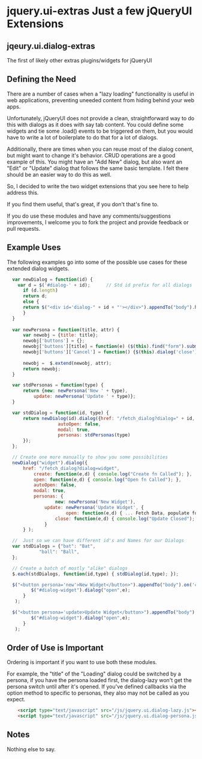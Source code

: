 jquery.ui-extras Just a few jQueryUI Extensions
===========================================================

jqeury.ui.dialog-extras
----------------------------------------

The first of likely other extras plugins/widgets for jQueryUI

Defining the Need
----------------------------------------

There are a number of cases when a "lazy loading" functionality is
useful in web applications, preventing uneeded content from hiding
behind your web apps.

Unfortunately, jQueryUI does not provide a clean, straightforward way
to do this with dialogs as it does with say tab content. You could define 
some widgets and tie some .load() events to be triggered on them, but you 
would have to write a lot of boilerplate to do that for a lot of dialogs.

Additionally, there are times when you can reuse most of the dialog
conent, but might want to change it's behavior.  CRUD operations are a
good example of this.  You might have an "Add New" dialog, but also
want an "Edit" or "Update" dialog that follows the same basic
template.  I felt there should be an easier way to do this as well.

So, I decided to write the two widget extensions that you see here to help address this.

If you find them useful, that's great, if you don't that's fine to.

If you do use these modules and have any comments/suggestions
improvements, I welcome you to fork the project and provide feedback or pull
requests.

Example Uses
------------

The following examples go into some of the possible use cases for these extended dialog 
widgets.

```js
  var newDialog = function(id) { 
    var d = $('#dialog-' + id);      // Std id prefix for all dialogs
      if (d.length) 
	  return d;
      else {
	  return $("<div id='dialog-" + id + "'></div>").appendTo("body").hide();
      }
  }
  
  var newPersona = function(title, attr) {
      var newobj = {title: title};
      newobj['buttons'] = {};
      newobj['buttons'][title] = function(e) ($(this).find("form").submit());
      newobj['buttons']['Cancel'] = function() {$(this).dialog('close');};
      
      newobj =  $.extend(newobj, attr);
      return newobj;
  }

  var stdPersonas = function(type) {
      return {new: newPersona('New ' + type),
	      update: newPersona('Update ' + type)};
  }

  var stdDialog = function(id, type) { 
      return newDialog(id).dialog({href: "/fetch_dialog?dialog=" + id,
				   autoOpen: false,
				   modal: true,
				   personas: stdPersonas(type)
      });
  };

  // Create one more manually to show you some possibilities
  newDialog("widget").dialog({
	  href: "/fetch_dialog?dialog=widget", 
	      create: function(e,d) { console.log("Create fn Called"); },
	      open: function(e,d) { console.log("Open fn Called"); },
	      autoOpen: false,
	      modal: true,
	      personas: { 
		          new: newPersona('New Widget'),
			  update: newPersona('Update Widget', {
			          open: function(e,d) { ... Fetch Data, populate form ... };
				  close: function(e,d) { console.log("Update Closed"); }})
		      }
      } );

  //  Just so we can have different id's and Names for our Dialogs
  var stdDialogs = {"bat": "Bat",
		    "ball": "Ball",
  };

  // Create a batch of mostly "alike" dialogs
  $.each(stdDialogs, function(id,type) { stdDialog(id,type); });

  $("<button persona='new'>New Widget</button>").appendTo("body").on('click', function(e) {
  	     $("#dialog-widget").dialog("open",e);
      }
   );

  $("<button persona='update>Update Widget</button>").appendTo("body").on('click', function(e) {
  	     $("#dialog-widget").dialog("open",e);
      }
   );


```

Order of Use is Important
-------------------------

Ordering is important if you want to use both these modules.

For example, the "title" of the "Loading" dialog could be switched by
a persona, if you have the persona loaded first, the dialog-lazy won't
get the persona switch until after it's opened.  If you've defined
callbacks via the option method to specific to personas, they also may
not be called as you expect.

```html
    <script type="text/javascript" src="/js/jquery.ui.dialog-lazy.js"></script>
    <script type="text/javascript" src="/js/jquery.ui.dialog-persona.js"></script>
```

Notes 
-----

Nothing else to say.
